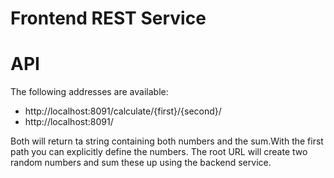 # Frontend REST Service

# API

The following addresses are available:
- http://localhost:8091/calculate/{first}/{second}/
- http://localhost:8091/

Both will return ta string containing both numbers and the sum.With the first path you can explicitly define the numbers.
The root URL will create two random numbers and sum these up using the backend service.